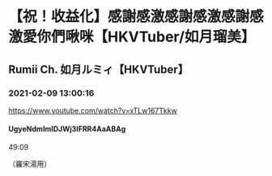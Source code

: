 # 【祝！收益化】感謝感激感謝感激感謝感激愛你們啾咪【HKVTuber/如月瑠美】
## Rumii Ch. 如月ルミィ【HKVTuber】
### 2021-02-09 13:00:16
https://www.youtube.com/watch?v=xTLw167Tkkw
#### UgyeNdmImlDJWj3IFRR4AaABAg
49:09



（羅宋湯用）

